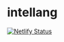 # intellang
[![Netlify Status](https://api.netlify.com/api/v1/badges/bad28350-ef44-4ca6-91de-5973a8a1bac4/deploy-status)](https://app.netlify.com/sites/intellang/deploys)

